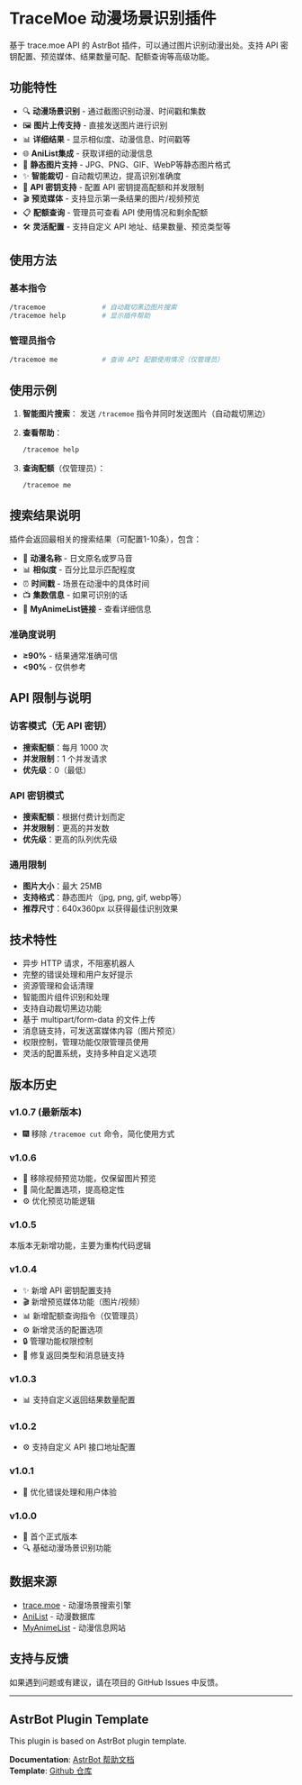 # TraceMoe 动漫场景识别插件

基于 trace.moe API 的 AstrBot 插件，可以通过图片识别动漫出处。支持 API 密钥配置、预览媒体、结果数量可配、配额查询等高级功能。

## 功能特性

- 🔍 **动漫场景识别** - 通过截图识别动漫、时间戳和集数
- 🖼️ **图片上传支持** - 直接发送图片进行识别  
- 📊 **详细结果** - 显示相似度、动漫信息、时间戳等
- 🌐 **AniList集成** - 获取详细的动漫信息
- 📱 **静态图片支持** - JPG、PNG、GIF、WebP等静态图片格式
- ✨ **智能裁切** - 自动裁切黑边，提高识别准确度
- 🔑 **API 密钥支持** - 配置 API 密钥提高配额和并发限制
- 🎬 **预览媒体** - 支持显示第一条结果的图片/视频预览
- 📋 **配额查询** - 管理员可查看 API 使用情况和剩余配额
- 🛠️ **灵活配置** - 支持自定义 API 地址、结果数量、预览类型等

## 使用方法

### 基本指令

```bash
/tracemoe              # 自动裁切黑边图片搜索
/tracemoe help         # 显示插件帮助
```

### 管理员指令

```bash
/tracemoe me           # 查询 API 配额使用情况（仅管理员）
```

## 使用示例

1. **智能图片搜索**：
   发送 `/tracemoe` 指令并同时发送图片（自动裁切黑边）

2. **查看帮助**：
   ```bash
   /tracemoe help
   ```

3. **查询配额**（仅管理员）：
   ```bash
   /tracemoe me
   ```

## 搜索结果说明

插件会返回最相关的搜索结果（可配置1-10条），包含：

- 🎌 **动漫名称** - 日文原名或罗马音
- 📊 **相似度** - 百分比显示匹配程度
- ⏰ **时间戳** - 场景在动漫中的具体时间
- 📺 **集数信息** - 如果可识别的话
- 🔗 **MyAnimeList链接** - 查看详细信息

### 准确度说明

- **≥90%** - 结果通常准确可信
- **<90%** - 仅供参考

## API 限制与说明

### 访客模式（无 API 密钥）
- **搜索配额**：每月 1000 次
- **并发限制**：1 个并发请求
- **优先级**：0（最低）

### API 密钥模式
- **搜索配额**：根据付费计划而定
- **并发限制**：更高的并发数
- **优先级**：更高的队列优先级

### 通用限制
- **图片大小**：最大 25MB  
- **支持格式**：静态图片（jpg, png, gif, webp等）
- **推荐尺寸**：640x360px 以获得最佳识别效果

## 技术特性

- 异步 HTTP 请求，不阻塞机器人
- 完整的错误处理和用户友好提示
- 资源管理和会话清理
- 智能图片组件识别和处理
- 支持自动裁切黑边功能
- 基于 multipart/form-data 的文件上传
- 消息链支持，可发送富媒体内容（图片预览）
- 权限控制，管理功能仅限管理员使用
- 灵活的配置系统，支持多种自定义选项

## 版本历史

### v1.0.7 (最新版本)
- 🎆 移除 `/tracemoe cut` 命令，简化使用方式

### v1.0.6
- 📝 移除视频预览功能，仅保留图片预览
- 🔧 简化配置选项，提高稳定性
- ⚙️ 优化预览功能逻辑

### v1.0.5

本版本无新增功能，主要为重构代码逻辑

### v1.0.4
- ✨ 新增 API 密钥配置支持
- 🎬 新增预览媒体功能（图片/视频）
- 📊 新增配额查询指令（仅管理员）
- ⚙️ 新增灵活的配置选项
- 🔒 管理功能权限控制
- 🐛 修复返回类型和消息链支持

### v1.0.3
- 📊 支持自定义返回结果数量配置

### v1.0.2
- ⚙️ 支持自定义 API 接口地址配置

### v1.0.1
- 🐛 优化错误处理和用户体验

### v1.0.0
- 🎉 首个正式版本
- 🔍 基础动漫场景识别功能

## 数据来源

- [trace.moe](https://trace.moe/) - 动漫场景搜索引擎
- [AniList](https://anilist.co/) - 动漫数据库
- [MyAnimeList](https://myanimelist.net/) - 动漫信息网站

## 支持与反馈

如果遇到问题或有建议，请在项目的 GitHub Issues 中反馈。

---

## AstrBot Plugin Template

This plugin is based on AstrBot plugin template.

**Documentation**: [AstrBot 帮助文档](https://docs.astrbot.app)  
**Template**: [Github 仓库](https://github.com/Soulter/helloworld)
